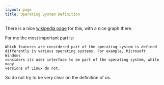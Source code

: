 ```yaml
---
layout: page
title: Operating System Definition
---
```


There is a nice [wikipedia page](http://en.wikipedia.org/wiki/Operating_system) for this, with a nice graph there.

For me the most important part is:

    Which features are considered part of the operating system is defined
    differently in various operating systems. For example, Microsoft Windows
    considers its user interface to be part of the operating system, while many
    versions of Linux do not.

So do not try to be very clear on the definition of os.
